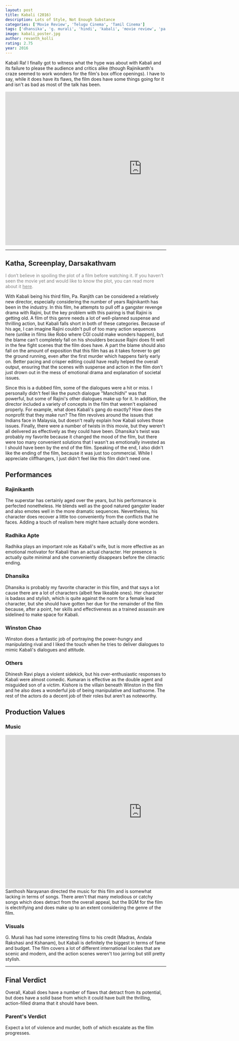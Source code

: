 ```yaml
---
layout: post
title: Kabali (2016)
description: Lots of Style, Not Enough Substance
categories: ['Movie Review', 'Telugu Cinema', 'Tamil Cinema']
tags: ['dhansika', 'g. murali', 'hindi', 'kabali', 'movie review', 'pa. ranjith', 'radhika apte', 'rajini', 'rajinikanth', 'santosh narayan', 'tamil', 'telugu']
image: kabali_poster.jpg
author: revanth_kolli
rating: 2.75
year: 2016
---
```


Kabali Ra! I finally got to witness what the hype was about with Kabali and its failure to please the audience and critics alike (though Rajinikanth's craze seemed to work wonders for the film's box office openings). I have to say, while it does have its flaws, the film does have some things going for it and isn't as bad as most of the talk has been.

<iframe src="https://www.youtube.com/embed/HfRQOc9WgnY" width="853" height="480" frameborder="0" allowfullscreen="allowfullscreen"></iframe>

<hr />

<h2><span class="review_header">Katha, Screenplay, Darsakathvam</span></h2>
<span style="color: #808080;">I don’t believe in spoiling the plot of a film before watching it. If you haven’t seen the movie yet and would like to know the plot, you can read more about it <a style="color: #808080;" href="https://en.wikipedia.org/wiki/Kabali_(film)#Plot" target="_blank">here</a>.</span>

With Kabali being his third film, Pa. Ranjith can be considered a relatively new director, especially considering the number of years Rajinikanth has been in the industry. In this film, he attempts to pull off a gangster revenge drama with Rajini, but the key problem with this pairing is that Rajini is getting old. A film of this genre needs a lot of well-planned suspense and thrilling action, but Kabali falls short in both of these categories. Because of his age, I can imagine Rajini couldn't pull of too many action sequences here (unlike in films like Robo where CGI could make wonders happen), but the blame can't completely fall on his shoulders because Rajini does fit well in the few fight scenes that the film does have. A part the blame should also fall on the amount of exposition that this film has as it takes forever to get the ground running, even after the first murder which happens fairly early on. Better pacing and crisper editing could have really helped the overall output, ensuring that the scenes with suspense and action in the film don't just drown out in the mess of emotional drama and explanation of societal issues.

Since this is a dubbed film, some of the dialogues were a hit or miss. I personally didn't feel like the punch dialogue "Manchidhi" was that powerful, but some of Rajini's other dialogues make up for it. In addition, the director included a variety of concepts in the film that weren't explained properly. For example, what does Kabali's gang do exactly? How does the nonprofit that they make run? The film revolves around the issues that Indians face in Malaysia, but doesn't really explain how Kabali solves those issues. Finally, there were a number of twists in this movie, but they weren't all delivered as effectively as they could have been. Dhansika's twist was probably my favorite because it changed the mood of the film, but there were too many convenient solutions that I wasn't as emotionally invested as I should have been by the end of the film. Speaking of the end, I also didn't like the ending of the film, because it was just too commercial. While I appreciate cliffhangers, I just didn't feel like this film didn't need one.

<h2><span class="review_header">Performances</span></h2>
<h3>Rajinikanth</h3>
The superstar has certainly aged over the years, but his performance is perfected nonetheless. He blends well as the good natured gangster leader and also emotes well in the more dramatic sequences. Nevertheless, his character does recover a little too conveniently from the conflicts that he faces. Adding a touch of realism here might have actually done wonders.
<h3>Radhika Apte</h3>
Radhika plays an important role as Kabali's wife, but is more effective as an emotional motivator for Kabali than an actual character. Her presence is actually quite minimal and she conveniently disappears before the climactic ending.
<h3>Dhansika</h3>
Dhansika is probably my favorite character in this film, and that says a lot cause there are a lot of characters (albeit few likeable ones). Her character is badass and stylish, which is quite against the norm for a female lead character, but she should have gotten her due for the remainder of the film because, after a point, her skills and effectiveness as a trained assassin are sidelined to make space for Kabali.
<h3>Winston Chao</h3>
Winston does a fantastic job of portraying the power-hungry and manipulating rival and I liked the touch when he tries to deliver dialogues to mimic Kabali's dialogues and attitude.
<h3>Others</h3>
Dhinesh Ravi plays a violent sidekick, but his over-enthusiastic responses to Kabali were almost comedic. Kumaran is effective as the double agent and misguided son of a victim. Kishore is the villain beneath Winston in the film and he also does a wonderful job of being manipulative and loathsome. The rest of the actors do a decent job of their roles but aren't as noteworthy.
<h2><span class="review_header">Production Values</span></h2>
<h3>Music</h3>
<iframe src="https://www.youtube.com/embed/p3P7WiS6aek" width="853" height="480" frameborder="0" allowfullscreen="allowfullscreen"></iframe>
Santhosh Narayanan directed the music for this film and is somewhat lacking in terms of songs. There aren't that many melodious or catchy songs which does detract from the overall appeal, but the BGM for the film is electrifying and does make up to an extent considering the genre of the film.
<h3>Visuals</h3>
G. Murali has had some interesting films to his credit (Madras, Andala Rakshasi and Kshanam), but Kabali is definitely the biggest in terms of fame and budget. The film covers a lot of different international locales that are scenic and modern, and the action scenes weren't too jarring but still pretty stylish.
<hr />
<h2><span class="review_header">Final Verdict</span></h2>
Overall, Kabali does have a number of flaws that detract from its potential, but does have a solid base from which it could have built the thrilling, action-filled drama that it should have been.
<h3>Parent's Verdict</h3>
Expect a lot of violence and murder, both of which escalate as the film progresses.
